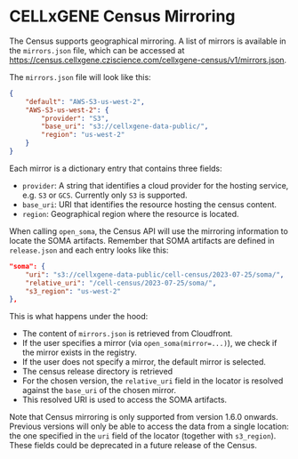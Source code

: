 # CELLxGENE Census Mirroring

The Census supports geographical mirroring. A list of mirrors is available in the `mirrors.json` file, which can be accessed at <https://census.cellxgene.cziscience.com/cellxgene-census/v1/mirrors.json>.

The `mirrors.json` file will look like this:

```json
{
    "default": "AWS-S3-us-west-2",
    "AWS-S3-us-west-2": {
        "provider": "S3",
        "base_uri": "s3://cellxgene-data-public/",
        "region": "us-west-2"
    }
}
```

Each mirror is a dictionary entry that contains three fields:

* `provider`: A string that identifies a cloud provider for the hosting service, e.g. `S3` or `GCS`. Currently only `S3` is supported.
* `base_uri`: URI that identifies the resource hosting the census content.
* `region`: Geographical region where the resource is located.

When calling `open_soma`, the Census API will use the mirroring information to locate the SOMA artifacts. Remember that SOMA artifacts are defined in `release.json` and each entry looks like this:

```json
"soma": {
    "uri": "s3://cellxgene-data-public/cell-census/2023-07-25/soma/",
    "relative_uri": "/cell-census/2023-07-25/soma/",
    "s3_region": "us-west-2"
},
```

This is what happens under the hood:

* The content of `mirrors.json` is retrieved from Cloudfront.
* If the user specifies a mirror (via `open_soma(mirror=...)`), we check if the mirror exists in the registry.
* If the user does not specify a mirror, the default mirror is selected.
* The census release directory is retrieved
* For the chosen version, the `relative_uri` field in the locator is resolved against the `base_uri` of the chosen mirror.
* This resolved URI is used to access the SOMA artifacts.

Note that Census mirroring is only supported from version 1.6.0 onwards. Previous versions will only be able to access the data from a single location: the one specified in the `uri` field of the locator (together with `s3_region`). These fields could be deprecated in a future release of the Census.

